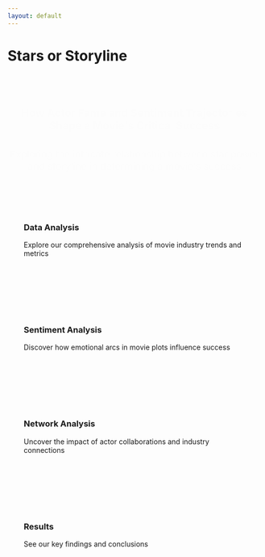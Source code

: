 ```yaml
---
layout: default
---
```


# Stars or Storyline

<div class="hero-section">
  <h2>How Actor Fame and Sentiment Trajectories Shape a Movie's Critical Success</h2>
  <p class="lead">Exploring the intricate relationship between star power and storyline in determining a movie's success</p>
</div>

<div class="navigation-grid">
  <div class="nav-card" onclick="window.location='./data-analysis'">
    <h3>Data Analysis</h3>
    <p>Explore our comprehensive analysis of movie industry trends and metrics</p>
  </div>
  
  <div class="nav-card" onclick="window.location='./sentiment-analysis'">
    <h3>Sentiment Analysis</h3>
    <p>Discover how emotional arcs in movie plots influence success</p>
  </div>
  
  <div class="nav-card" onclick="window.location='./network-analysis'">
    <h3>Network Analysis</h3>
    <p>Uncover the impact of actor collaborations and industry connections</p>
  </div>
  
  <div class="nav-card" onclick="window.location='./results'">
    <h3>Results</h3>
    <p>See our key findings and conclusions</p>
  </div>
</div>

<style>
.hero-section {
  text-align: center;
  margin: 4rem 0;
  animation: fadeIn 1s ease-in;
}

.lead {
  font-size: 1.2rem;
  color: var(--text-color);
  margin: 2rem 0;
}

.navigation-grid {
  display: grid;
  grid-template-columns: repeat(auto-fit, minmax(250px, 1fr));
  gap: 2rem;
  margin: 4rem 0;
}

.nav-card {
  background: var(--background-hover);
  padding: 2rem;
  border-radius: 8px;
  cursor: pointer;
  transition: all 0.3s ease;
}

.nav-card:hover {
  transform: translateY(-5px);
  box-shadow: 0 5px 15px rgba(0, 0, 0, 0.3);
}

@keyframes fadeIn {
  from { opacity: 0; transform: translateY(20px); }
  to { opacity: 1; transform: translateY(0); }
}
</style>